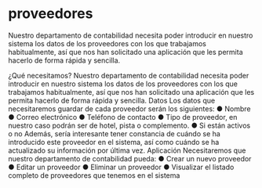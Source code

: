 # proveedores
Nuestro departamento de contabilidad necesita poder introducir en nuestro sistema los datos de los proveedores con los que trabajamos habitualmente, así que nos han solicitado una aplicación que les permita hacerlo de forma rápida y sencilla.

¿Qué necesitamos?
Nuestro departamento de contabilidad necesita poder introducir en nuestro sistema los datos de los proveedores con los que trabajamos habitualmente, así que nos han solicitado una aplicación que les permita hacerlo de forma rápida y sencilla.
Datos
Los datos que necesitaremos guardar de cada proveedor serán los siguientes:
● Nombre
● Correo electrónico
● Teléfono de contacto
● Tipo de proveedor, en nuestro caso podrán ser de hotel, pista o complemento.
● Si están activos o no
Además, sería interesante tener constancia de cuándo se ha introducido este proveedor en el sistema, así como cuándo se ha actualizado su información por última vez.
Aplicación
Necesitaremos que nuestro departamento de contabilidad pueda:
● Crear un nuevo proveedor
● Editar un proveedor
● Eliminar un proveedor
● Visualizar el listado completo de proveedores que tenemos en el sistema

